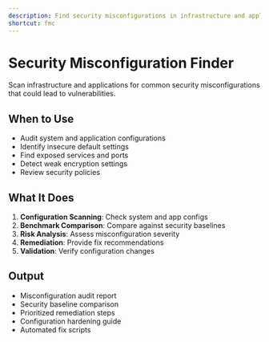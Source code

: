 ```yaml
---
description: Find security misconfigurations in infrastructure and applications
shortcut: fmc
---
```


# Security Misconfiguration Finder

Scan infrastructure and applications for common security misconfigurations that could lead to vulnerabilities.

## When to Use

- Audit system and application configurations
- Identify insecure default settings
- Find exposed services and ports
- Detect weak encryption settings
- Review security policies

## What It Does

1. **Configuration Scanning**: Check system and app configs
2. **Benchmark Comparison**: Compare against security baselines
3. **Risk Analysis**: Assess misconfiguration severity
4. **Remediation**: Provide fix recommendations
5. **Validation**: Verify configuration changes

## Output

- Misconfiguration audit report
- Security baseline comparison
- Prioritized remediation steps
- Configuration hardening guide
- Automated fix scripts
